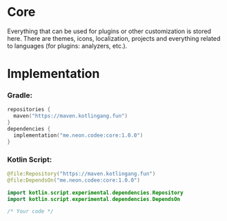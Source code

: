 # Core
Everything that can be used for plugins or other customization is stored here.
There are themes, icons, localization, projects and everything related to languages (for plugins: analyzers, etc.).
# Implementation
### Gradle:
```kotlin
repositories {
  maven("https://maven.kotlingang.fun")
}
dependencies {
  implementation("me.neon.codee:core:1.0.0")
}
```
### Kotlin Script:
```kotlin
@file:Repository("https://maven.kotlingang.fun")
@file:DependsOn("me.neon.codee:core:1.0.0")

import kotlin.script.experimental.dependencies.Repository
import kotlin.script.experimental.dependencies.DependsOn

/* Your code */
```
